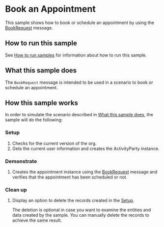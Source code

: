 # Book an Appointment

This sample shows how to book or schedule an appointment by using the [BookRequest](https://docs.microsoft.com/en-us/dotnet/api/microsoft.crm.sdk.messages.bookrequest?view=dynamics-general-ce-9) message.

## How to run this sample

See [How to run samples](../../../README.md) for information about how to run this sample.

## What this sample does

The `BookRequest` message is intended to be used in a scenario to book or schedule an appointment.

## How this sample works

In order to simulate the scenario described in [What this sample does](#what-this-sample-does), the sample will do the following:

### Setup

1. Checks for the current version of the org.
1. Gets the current user information and creates the ActivityParty instance.

### Demonstrate

1. Creates the appointment instance using the [BookRequest](https://docs.microsoft.com/en-us/dotnet/api/microsoft.crm.sdk.messages.bookrequest?view=dynamics-general-ce-9) message and verifies that the appointment has been scheduled or not.

### Clean up

1. Display an option to delete the records created in the [Setup](#setup).

    The deletion is optional in case you want to examine the entities and data created by the sample. You can manually delete the records to achieve the same result.
